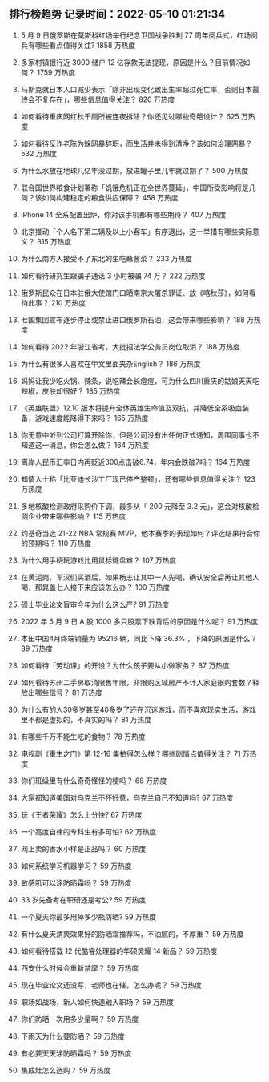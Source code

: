 
## 排行榜趋势 记录时间：2022-05-10 01:21:34
  
  1. 5 月 9 日俄罗斯在莫斯科红场举行纪念卫国战争胜利 77 周年阅兵式，红场阅兵有哪些看点值得关注? 1858 万热度
    
  2. 多家村镇银行近 3000 储户 12 亿存款无法提现，原因是什么？目前情况如何？ 1759 万热度
    
  3. 马斯克就日本人口减少表示「除非出现变化致出生率超过死亡率，否则日本最终会不复存在」，哪些信息值得关注？ 820 万热度
    
  4. 如何看待重庆网红秋千厕所被连夜拆除？你还见过哪些奇葩设计？ 625 万热度
    
  5. 如何看待反诈老陈为躲网暴辞职，而生活并未得到清净？该如何治理网暴？ 532 万热度
    
  6. 为什么水放在地球几亿年没过期，放进罐子里几年就过期了？ 500 万热度
    
  7. 联合国世界粮食计划署称「饥饿危机正在全世界蔓延」，中国所受影响将是几何？该如何构建稳定的粮食供应保障？ 458 万热度
    
  8. iPhone 14 全系配置出炉，你对该手机都有哪些期待？ 407 万热度
    
  9. 北京推动「个人名下第二辆及以上小客车」有序退出，这一举措有哪些实际意义？ 315 万热度
    
  10. 为什么南方人接受不了东北的生吃蘸酱菜？ 233 万热度
    
  11. 如何看待研究生跟骗子通话 3 小时被骗 74 万？ 222 万热度
    
  12. 俄罗斯民众在日本驻俄大使馆门口晒南京大屠杀罪证、放《喀秋莎》，如何看待此事？ 210 万热度
    
  13. 七国集团宣布逐步停止或禁止进口俄罗斯石油，这会带来哪些影响？ 188 万热度
    
  14. 如何看待 2022 年浙江省考，大批招法学公务员岗位取消？ 188 万热度
    
  15. 为什么有很多人喜欢在中文里面夹杂English？ 186 万热度
    
  16. 妈妈让我少吃火锅、辣条，说吃辣会长痘痘，可为什么四川重庆的姑娘天天吃辣椒，皮肤却很好？ 185 万热度
    
  17. 《英雄联盟》12.10 版本将提升全体英雄生命值及双抗，并降低全系吸血装备，游戏速度能降得下来吗？ 165 万热度
    
  18. 你无意中听到公司打算开除你，但是公司没有出任何正式通知，周围同事也不知道这一消息，你会怎么做？ 164 万热度
    
  19. 离岸人民币汇率日内再贬近300点击破6.74，年内会跌破7吗？ 164 万热度
    
  20. 知情人士称「比亚迪长沙工厂现已停产整顿」，还有哪些信息值得关注？ 123 万热度
    
  21. 多地核酸检测政府采购价下调，最多从「 200 元降至 3.2 元」，这会对核酸检测企业带来哪些影响？ 115 万热度
    
  22. 约基奇当选 21-22 NBA 常规赛 MVP，他本赛季的表现如何？评选结果符合你的预期吗？ 110 万热度
    
  23. 为什么用手柄玩游戏比用鼠标键盘难？ 107 万热度
    
  24. 在黄泥岗，军汉们买酒后，如果杨志让其中一人先喝，确认安全后再让其他人喝，那晁盖七人接下来应该怎么办？ 100 万热度
    
  25. 硕士毕业论文盲审今年为什么这么严? 91 万热度
    
  26. 2022 年 5 月 9 日 A 股 1000 多只股票下跌背后的原因是什么呢？ 91 万热度
    
  27. 本田中国4月终端销量为 95216 辆，同比下降 36.3% ，下降的原因是什么？ 89 万热度
    
  28. 如何看待「劳动课」的开设？为什么孩子要从小做家务？ 87 万热度
    
  29. 如何看待苏州二手房取消限售年限，非限购区域房产不计入家庭限购套数？释放出哪些信号？ 81 万热度
    
  30. 为什么有的人30多岁甚至40多岁了还在沉迷游戏，而不喜欢现实生活，游戏里不都是虚拟的，不真实的吗？ 81 万热度
    
  31. 有哪些千万不能生吃的食物？ 78 万热度
    
  32. 电视剧《重生之门》第 12-16 集拍得怎么样？哪些剧情点值得关注？ 71 万热度
    
  33. 你们班级里有什么奇奇怪怪的梗吗？ 68 万热度
    
  34. 大家都知道美国对乌克兰不怀好意，乌克兰自己不知道吗? 67 万热度
    
  35. 玩《王者荣耀》怎么上分快? 67 万热度
    
  36. 一个高度自律的专科生有多可怕? 62 万热度
    
  37. 网上卖的香水小样是正品吗？ 60 万热度
    
  38. 如何系统学习机器学习？ 59 万热度
    
  39. 敏感肌可以涂防晒霜吗？ 59 万热度
    
  40. 33 岁先备考在职研还是考公? 59 万热度
    
  41. 一个夏天你最多用掉多少瓶防晒? 59 万热度
    
  42. 有什么夏天清爽效果好的防晒霜推荐吗，不油腻的，不厚重？ 59 万热度
    
  43. 如何看待搭载 12 代酷睿处理器的华硕灵耀 14 新品？ 59 万热度
    
  44. 西安什么时候会重新禁摩？ 59 万热度
    
  45. 现在毕业论文还没写，老师也在催，怎么办呢？ 59 万热度
    
  46. 职场如战场，新人如何快速融入职场？ 59 万热度
    
  47. 你们防晒一次用多少量啊？ 59 万热度
    
  48. 下雨天为什么要防晒？ 59 万热度
    
  49. 有必要天天涂防晒霜吗？ 59 万热度
    
  50. 集成灶怎么选购？ 59 万热度
    
